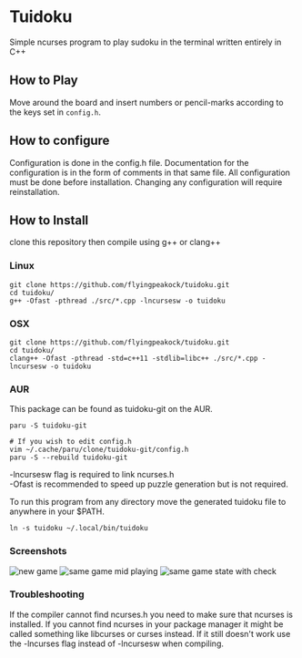 # Tuidoku

Simple ncurses program to play sudoku in the terminal
written entirely in C++

## How to Play
Move around the board and insert numbers or pencil-marks
according to the keys set in ```config.h```.

## How to configure
Configuration is done in the config.h file. Documentation for 
the configuration is in the form of comments in that same file.
All configuration must be done before installation.
Changing any configuration will require reinstallation.

## How to Install
clone this repository then compile using g++ or clang++    

### Linux
```
git clone https://github.com/flyingpeakock/tuidoku.git
cd tuidoku/
g++ -Ofast -pthread ./src/*.cpp -lncursesw -o tuidoku
```
### OSX
```
git clone https://github.com/flyingpeakock/tuidoku.git
cd tuidoku/
clang++ -Ofast -pthread -std=c++11 -stdlib=libc++ ./src/*.cpp -lncursesw -o tuidoku
```

### AUR
This package can be found as tuidoku-git on the AUR.
```
paru -S tuidoku-git

# If you wish to edit config.h
vim ~/.cache/paru/clone/tuidoku-git/config.h
paru -S --rebuild tuidoku-git
```

-lncursesw flag is required to link ncurses.h   
-Ofast is recommended to speed up puzzle generation but is not required.   

To run this program from any directory move the generated
tuidoku file to anywhere in your $PATH.
```
ln -s tuidoku ~/.local/bin/tuidoku
```

### Screenshots
![new game](https://i.imgur.com/CdTClft.png)
![same game mid playing](https://i.imgur.com/Y3NT2Tb.png)
![same game state with check](https://i.imgur.com/dRXx3j0.png)

### Troubleshooting
If the compiler cannot find ncurses.h you need to make sure that ncurses is installed.
If you cannot find ncurses in your package manager it might be called something like
libcurses or curses instead. If it still doesn't work use the -lncurses flag instead
of -lncursesw when compiling.
